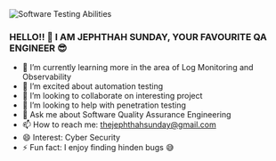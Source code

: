 <picture>
 <source media="(prefers-color-scheme: dark)" srcset="https://thumbs.dreamstime.com/z/software-testing-ability-woman-presenting-117564056.jpg?w=768">
 <source media="(prefers-color-scheme: light)" srcset="https://thumbs.dreamstime.com/z/software-testing-ability-woman-presenting-117564056.jpg?w=768">
 <img alt="Software Testing Abilities" src="https://thumbs.dreamstime.com/z/software-testing-ability-woman-presenting-117564056.jpg?w=768">
</picture>





### HELLO!! 👋 I AM JEPHTHAH SUNDAY, YOUR FAVOURITE QA ENGINEER 😎



- 🔭 I’m currently learning more in the area of Log Monitoring and Observability
- 🌱 I’m excited about automation testing
- 👯 I’m looking to collaborate on interesting project
- 🤔 I’m looking to help with penetration testing
- 💬 Ask me about Software Quality Assurance Engineering
- 📫 How to reach me: thejephthahsunday@gmail.com
- 😄 Interest: Cyber Security
- ⚡ Fun fact: I enjoy finding hinden bugs 😅



<!--
**Jephthah-Sunday/Jephthah-Sunday** is a ✨ _special_ ✨ repository because its `README.md` (this file) appears on your GitHub profile.

Here are some ideas to get you started:

- 🔭 I’m currently working on ...
- 🌱 I’m currently learning ...
- 👯 I’m looking to collaborate on ...
- 🤔 I’m looking for help with ...
- 💬 Ask me about ...
- 📫 How to reach me: ...
- 😄 Pronouns: ...
- ⚡ Fun fact: ...
-->
